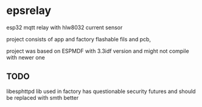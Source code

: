 # epsrelay

esp32 mqtt relay with hlw8032 current sensor

project consists of app and factory flashable fils and pcb,



project was based on ESPMDF with 3.3idf version and might not compile with newer one

## TODO
libesphttpd lib used in factory has questionable security futures and should be replaced with smth better